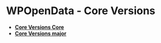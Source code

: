 # WPOpenData - Core Versions

- [**Core Versions Core**](./core/)
- [**Core Versions major**](./major/)